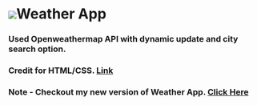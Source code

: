 # <img src="public/image/favicon.ico"></img>Weather App 
### Used Openweathermap API with dynamic update and city search option.
### Credit for HTML/CSS. [Link](https://bit.ly/3BPOBdn)

### Note - Checkout my new version of Weather App. [Click Here](https://github.com/ksalokya/weather_v2)


